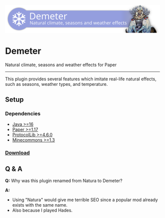 <img src="banner.svg" width="1024"/>

# Demeter

Natural climate, seasons and weather effects for Paper

--- 

This plugin provides several features which imitate real-life natural effects,
such as seasons, weather types, and temperature.

## Setup

### Dependencies

* [Java >=16](https://adoptopenjdk.net/?variant=openjdk16&jvmVariant=hotspot)
* [Paper >=1.17](https://papermc.io/)
* [ProtocolLib >=4.6.0](https://www.spigotmc.org/resources/protocollib.1997/)
* [Minecommons >=1.3](https://gitlab.com/aecsocket/minecommons)

### [Download](https://gitlab.com/aecsocket/demeter/-/jobs/artifacts/master/raw/paper/build/libs/demeter-paper-1.0.jar?job=build)

## Q & A

**Q:** Why was this plugin renamed from Natura to Demeter?

**A:**
* Using "Natura" would give me terrible SEO since a popular mod already exists with the same name.
* Also because I played Hades.
